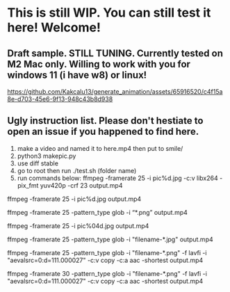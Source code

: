 # This is still WIP. You can still test it here! Welcome! 

## Draft sample. STILL TUNING. Currently tested on M2 Mac only. Willing to work with you for windows 11 (i have w8) or linux! 


https://github.com/Kakcalu13/generate_animation/assets/65916520/c4f15a8e-d703-45e6-9f13-948c43b8d938


## Ugly instruction list. Please don't hestiate to open an issue if you happened to find here.
1) make a video and named it to here.mp4 then put to smile/
2) python3 makepic.py
3) use diff stable
4) go to root then run ./test.sh (folder name)
5) run commands below:
ffmpeg -framerate 25 -i pic%d.jpg -c:v libx264 -pix_fmt yuv420p -crf 23 
output.mp4

ffmpeg -framerate 25 -i pic%d.jpg output.mp4

ffmpeg -framerate 25 -pattern_type  glob -i “*.png” output.mp4

ffmpeg -framerate 25 -i pic%04d.jpg output.mp4

ffmpeg -framerate 25 -pattern_type  glob -i "filename-*.jpg" output.mp4

ffmpeg -framerate 25 -pattern_type glob -i "filename-*.png" -f lavfi -i 
"aevalsrc=0:d=111.000027" -c:v copy -c:a aac -shortest output.mp4

ffmpeg -framerate 30 -pattern_type glob -i "filename-*.png" -f lavfi -i 
"aevalsrc=0:d=111.000027" -c:v copy -c:a aac -shortest output.mp4
